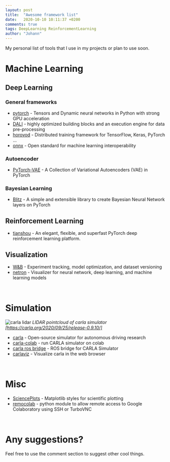 ```yaml
---
layout: post
title:  "Awesome framework list"
date:   2020-10-10 10:11:37 +0200
comments: true
tags: DeepLearning ReinforcementLearning
author: "Johann"
---
```


My personal list of tools that I use in my projects or plan to use soon. 

# Machine Learning
<!-- ![segmentation](https://sthalles.github.io/assets/deep_segmentation_network/semantic_segmentation.jpg)
*https://sthalles.github.io/deep_segmentation_network/* -->

## Deep Learning

### General frameworks
 - [pytorch](https://github.com/pytorch/pytorch) - Tensors and Dynamic neural networks in Python with strong GPU acceleration
 - [DALI](https://github.com/NVIDIA/DALI) - highly optimized building blocks and an execution engine for data pre-processing
 - [horovod](https://github.com/horovod/horovod) - Distributed training framework for TensorFlow, Keras, PyTorch ...
 - [onnx](https://github.com/onnx/onnx) - Open standard for machine learning interoperability

### Autoencoder
 - [PyTorch-VAE](https://github.com/AntixK/PyTorch-VAE) - A Collection of Variational Autoencoders (VAE) in PyTorch

### Bayesian Learning
 - [Blitz](https://github.com/piEsposito/blitz-bayesian-deep-learning) - A simple and extensible library to create Bayesian Neural Network layers on PyTorch


## Reinforcement Learning
 - [tianshou](https://github.com/thu-ml/tianshou) - An elegant, flexible, and superfast PyTorch deep reinforcement learning platform.


## Visualization
 - [W&B](https://www.wandb.com/) - Experiment tracking, model optimization, and dataset versioning
 - [netron](https://github.com/lutzroeder/netron) - Visualizer for neural network, deep learning, and machine learning models

<br>

# Simulation
![carla lidar](https://carla.org/img/posts/2020-31-07/lidar_old.gif)
*LIDAR pointcloud of carla simulator [https://carla.org/2020/09/25/release-0.9.10/]*


 - [carla](https://github.com/carla-simulator/carla) - Open-source simulator for autonomous driving research
 - [carla-colab](https://github.com/MichaelBosello/carla-colab) - run CARLA simulator on colab
 - [carla ros bridge](https://github.com/carla-simulator/ros-bridge) - ROS bridge for CARLA Simulator
 - [carlaviz](https://github.com/carla-simulator/carlaviz) - Visualize carla in the web browser

<br>

# Misc
 - [SciencePlots](https://github.com/garrettj403/SciencePlots) - Matplotlib styles for scientific plotting
 - [remocolab](https://github.com/demotomohiro/remocolab) - python module to allow remote access to Google Colaboratory using SSH or TurboVNC

<br>

# Any suggestions?
Feel free to use the comment section to suggest other cool things.
